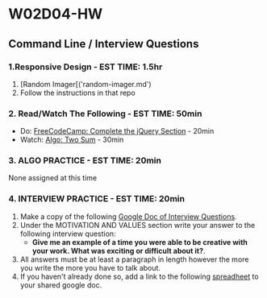 # W02D04-HW

## Command Line / Interview Questions

### 1.Responsive Design  - EST TIME: 1.5hr

1. [Random Imager[('random-imager.md')
2. Follow the instructions in that repo


### 2. Read/Watch The Following - EST TIME: 50min
 - Do: [FreeCodeCamp: Complete the jQuery Section](https://learn.freecodecamp.org/front-end-libraries/jquery) - 20min
 - Watch: [Algo: Two Sum](https://www.youtube.com/watch?v=0bNNDfhgtCA&t=1s) - 30min


### 3. ALGO PRACTICE - EST TIME: 20min

None assigned at this time


### 4.  INTERVIEW PRACTICE - EST TIME: 20min

1.  Make a copy of the following [Google Doc of Interview Questions](https://docs.google.com/document/d/1OWT-tXtIefyneMk6hk3s-gz4wyQx21NapFQ0xfq9JvI/edit?usp=sharing).
2. Under the MOTIVATION AND VALUES section write your answer to the following interview question: 
   - **Give me an example of a time you were able to be creative with your work. What was exciting or difficult about it?**.
3. All answers must be at least a paragraph in length however the more you write the more you have to talk about.
4. If you haven't already done so, add a link to the following [spreadheet](https://docs.google.com/spreadsheets/d/1S9-poFULhpext3xjNmuU1g-raZGKkFrODEACrIRFLi0/edit#gid=0) to your shared google doc.
